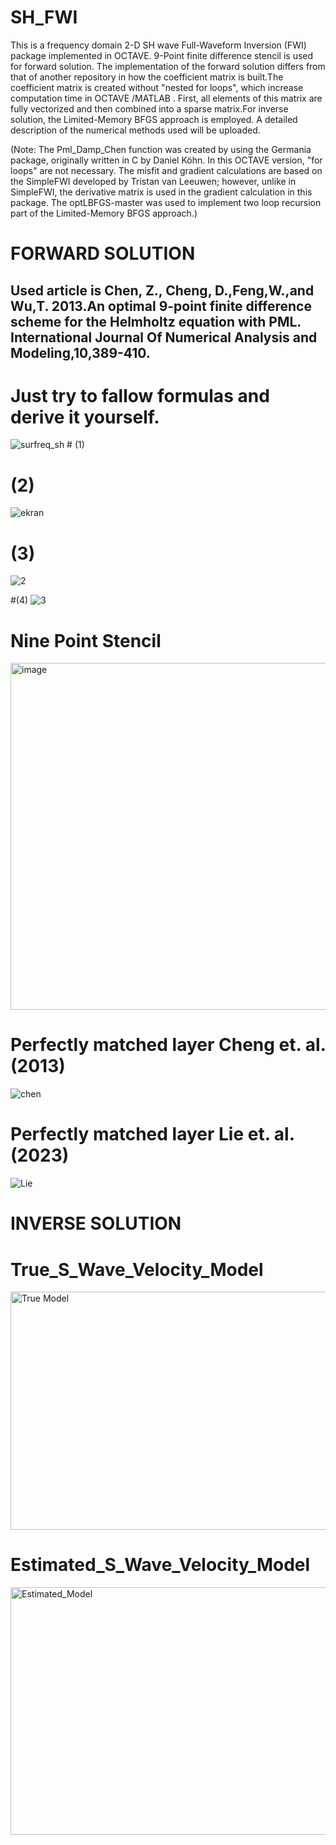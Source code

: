 # SH_FWI
This is a  frequency domain 2-D SH wave  Full-Waveform Inversion (FWI) package implemented in OCTAVE. 9-Point finite difference stencil is used for forward solution. The implementation of the forward solution differs from that of another repository in how the coefficient matrix is built.The coefficient matrix is created without "nested for loops", which increase computation time in OCTAVE /MATLAB . First, all elements of this matrix are fully vectorized  and then combined into a sparse matrix.For inverse solution, the Limited-Memory BFGS approach is employed. A detailed description of the numerical methods used  will be uploaded.

(Note: The Pml_Damp_Chen function was created by using the Germania package, originally written in C by Daniel Köhn. In this OCTAVE version, "for loops" are not necessary. The misfit and gradient calculations are based on the SimpleFWI developed by Tristan van Leeuwen; however, unlike in SimpleFWI, the derivative matrix is used in the gradient calculation in this package. The optLBFGS-master was used to implement two loop recursion part of the Limited-Memory BFGS approach.)

# FORWARD SOLUTION
## Used article is  Chen, Z., Cheng, D.,Feng,W.,and Wu,T. 2013.An optimal 9-point finite difference  scheme for the Helmholtz equation with PML. International Journal Of Numerical  Analysis and Modeling,10,389-410.
# Just try to fallow formulas and  derive it yourself.


 ![surfreq_sh](https://github.com/user-attachments/assets/dac4a8a3-08af-4071-92bd-569b848f0c74)  #  (1)

 # (2)

 ![ekran](https://github.com/user-attachments/assets/590ed9f7-088f-4184-829e-ff9e7b4822d4)  

 # (3)

 ![2](https://github.com/user-attachments/assets/d463f2a5-8f38-4ee7-8859-755e277d3145)    

#(4)
![3](https://github.com/user-attachments/assets/2eb77008-905e-422c-a367-f13dbd426115)      



# Nine Point Stencil
<img width="681" height="555" alt="image" src="https://github.com/user-attachments/assets/329896e3-d7ca-48ee-b8b3-e05ab22e0eb7" />

# 
                                                                                                                                          

# Perfectly matched layer Cheng et. al. (2013)

![chen](https://github.com/user-attachments/assets/a9194e57-c375-460d-aa18-aac144ccc8d2)


# Perfectly matched layer Lie et. al. (2023)

![Lie](https://github.com/user-attachments/assets/ea0a8560-52cc-47ca-8e5d-d7a88f4483b7)


# INVERSE SOLUTION
# True_S_Wave_Velocity_Model
<img width="753" height="381" alt="True Model" src="https://github.com/user-attachments/assets/b013d866-d75a-421c-962f-c249d128e51e" />

# Estimated_S_Wave_Velocity_Model

<img width="773" height="396" alt="Estimated_Model" src="https://github.com/user-attachments/assets/2d6a7859-f797-4b72-9395-8f8d731a21cf" />
